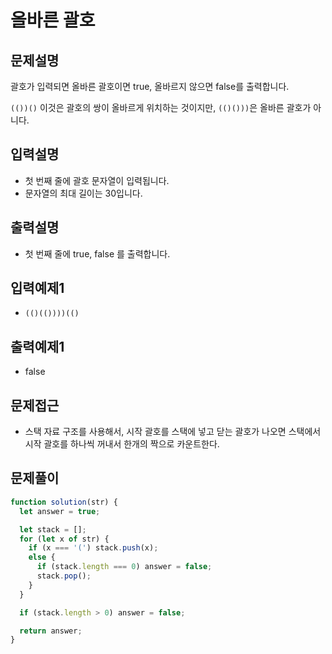 # 올바른 괄호

## 문제설명

괄호가 입력되면 올바른 괄호이면 true, 올바르지 않으면 false를 출력합니다.

`(())()` 이것은 괄호의 쌍이 올바르게 위치하는 것이지만, `(()()))`은 올바른 괄호가 아니다.

## 입력설명

- 첫 번째 줄에 괄호 문자열이 입력됩니다.
- 문자열의 최대 길이는 30입니다.

## 출력설명

- 첫 번째 줄에 true, false 를 출력합니다.

## 입력예제1

- `(()(())))(()`

## 출력예제1

- false

## 문제접근

- 스택 자료 구조를 사용해서, 시작 괄호를 스택에 넣고 닫는 괄호가 나오면 스택에서 시작 괄호를 하나씩 꺼내서 한개의 짝으로 카운트한다.

## 문제풀이

```js
function solution(str) {
  let answer = true;

  let stack = [];
  for (let x of str) {
    if (x === '(') stack.push(x);
    else {
      if (stack.length === 0) answer = false;
      stack.pop();
    }
  }

  if (stack.length > 0) answer = false;

  return answer;
}
```
